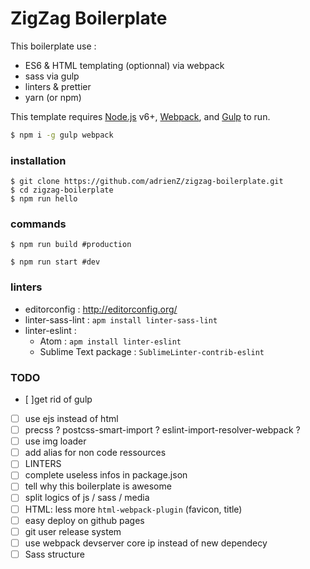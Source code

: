 # ZigZag Boilerplate

This boilerplate use :
- ES6 & HTML templating (optionnal) via webpack
- sass via gulp
- linters & prettier
- yarn (or npm)

This template requires
[Node.js](https://nodejs.org/) v6+,
[Webpack](http://webpack.github.io/docs/),
and [Gulp](https://github.com/gulpjs/gulp/blob/master/docs/getting-started.md) to run.

```sh
$ npm i -g gulp webpack
```

### installation
```
$ git clone https://github.com/adrienZ/zigzag-boilerplate.git
$ cd zigzag-boilerplate
$ npm run hello
```

### commands

```
$ npm run build #production
```
```
$ npm run start #dev
```

### linters
- editorconfig : http://editorconfig.org/
- linter-sass-lint : `apm install linter-sass-lint`
- linter-eslint :
	- Atom : `apm install linter-eslint`
	- Sublime Text package : `SublimeLinter-contrib-eslint`

### TODO
- [ ]get rid of gulp
- [ ] use ejs instead of html
- [ ] precss ? postcss-smart-import ? eslint-import-resolver-webpack ?
- [ ] use img loader
- [ ] add alias for non code ressources
- [ ] LINTERS
- [ ] complete useless infos in package.json
- [ ] tell why this boilerplate is awesome
- [ ] split logics of js / sass / media
- [ ] HTML: less <head> more `html-webpack-plugin` (favicon, title)
- [ ] easy deploy on github pages
- [ ] git user release system
- [ ] use webpack devserver core ip instead of new dependecy
- [ ] Sass structure
